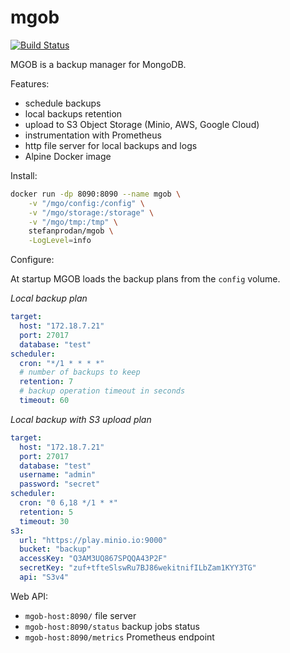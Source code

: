 # mgob

[![Build Status](https://travis-ci.org/stefanprodan/mgob.svg?branch=master)](https://travis-ci.org/stefanprodan/mgob)

MGOB is a backup manager for MongoDB.

Features:

* schedule backups
* local backups retention
* upload to S3 Object Storage (Minio, AWS, Google Cloud)
* instrumentation with Prometheus
* http file server for local backups and logs
* Alpine Docker image

Install:

```bash
docker run -dp 8090:8090 --name mgob \
    -v "/mgo/config:/config" \
    -v "/mgo/storage:/storage" \
    -v "/mgo/tmp:/tmp" \
    stefanprodan/mgob \
    -LogLevel=info
```

Configure:

At startup MGOB loads the backup plans from the `config` volume.

_Local backup plan_

```yaml
target:
  host: "172.18.7.21"
  port: 27017
  database: "test" 
scheduler:
  cron: "*/1 * * * *"
  # number of backups to keep
  retention: 7
  # backup operation timeout in seconds
  timeout: 60
```

_Local backup with S3 upload plan_

```yaml
target:
  host: "172.18.7.21"
  port: 27017
  database: "test" 
  username: "admin"
  password: "secret"
scheduler:
  cron: "0 6,18 */1 * *"
  retention: 5
  timeout: 30
s3:
  url: "https://play.minio.io:9000"
  bucket: "backup"
  accessKey: "Q3AM3UQ867SPQQA43P2F"
  secretKey: "zuf+tfteSlswRu7BJ86wekitnifILbZam1KYY3TG"
  api: "S3v4"
```

Web API:

* `mgob-host:8090/` file server
* `mgob-host:8090/status` backup jobs status
* `mgob-host:8090/metrics` Prometheus endpoint